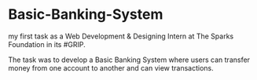 # Basic-Banking-System

my first task as a Web Development & Designing Intern at The Sparks Foundation in its #GRIP.

The task was to develop a Basic Banking System where users can transfer money from one account to another and can view transactions.
